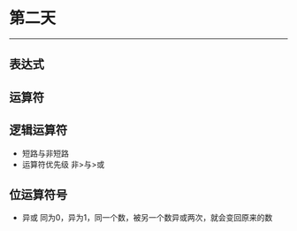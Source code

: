 # 第二天
---
## 表达式
## 运算符
## 逻辑运算符
* 短路与非短路
* 运算符优先级 非>与>或
## 位运算符号
* 异或 同为0，异为1，同一个数，被另一个数异或两次，就会变回原来的数
